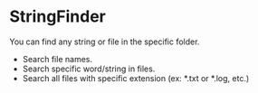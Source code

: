 # StringFinder
You can find any string or file in the specific folder.
* Search file names.
* Search specific word/string in files.
* Search all files with specific extension (ex: *.txt or *.log, etc.)
